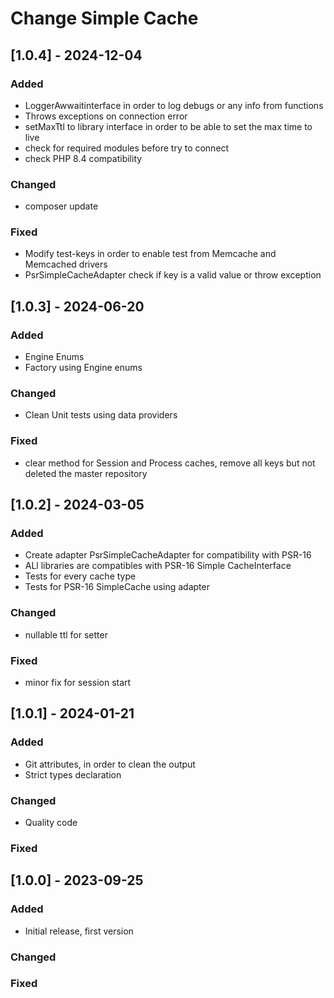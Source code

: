 # Change Simple Cache


## [1.0.4] - 2024-12-04

### Added
- LoggerAwwaitinterface in order to log debugs or any info from functions
- Throws exceptions on connection error
- setMaxTtl to library interface in order to be able to set the max time to live
- check for required modules before try to connect
- check PHP 8.4 compatibility

### Changed
- composer update

### Fixed
- Modify test-keys in order to enable test from Memcache and Memcached drivers
- PsrSimpleCacheAdapter check if key is a valid value or throw exception


## [1.0.3] - 2024-06-20

### Added
- Engine Enums
- Factory using Engine enums

### Changed
- Clean Unit tests using data providers

### Fixed
- clear method for Session and Process caches, remove all keys but not deleted the master repository


## [1.0.2] - 2024-03-05

### Added

- Create adapter PsrSimpleCacheAdapter for compatibility with PSR-16
- ALl libraries are compatibles with PSR-16 Simple CacheInterface
- Tests for every cache type
- Tests for PSR-16 SimpleCache using adapter

### Changed

- nullable ttl for setter

### Fixed

- minor fix for session start


## [1.0.1] - 2024-01-21

### Added

- Git attributes, in order to clean the output
- Strict types declaration

### Changed

- Quality code

### Fixed


## [1.0.0] - 2023-09-25

### Added

- Initial release, first version

### Changed

### Fixed
